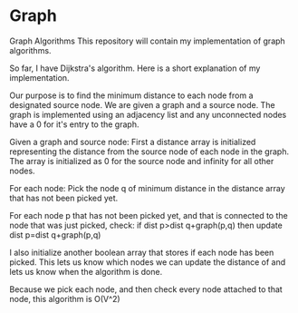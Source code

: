 # Graph
Graph Algorithms
This repository will contain my implementation of graph algorithms.

So far, I have Dijkstra's algorithm.  Here is a short explanation of my implementation.

Our purpose is to find the minimum distance to each node from a designated source node.  We are given a graph and a source node.  The graph is implemented using an adjacency list and any unconnected nodes have a 0 for it's entry to the graph.

Given a graph and source node:
First a distance array is initialized representing the distance from the source node of each node in the graph.  The array is initialized as 0 for the source node and infinity for all other nodes.

For each node:
Pick the node q of minimum distance in the distance array that has not been picked yet.

For each node p that has not been picked yet, and that is connected to the node that was just picked, check:
if dist p>dist q+graph(p,q) then update dist p=dist q+graph(p,q)

I also initialize another boolean array that stores if each node has been picked.  This lets us know which nodes we can update the distance of and lets us know when the algorithm is done.

Because we pick each node, and then check every node attached to that node, this algorithm is O(V^2)
